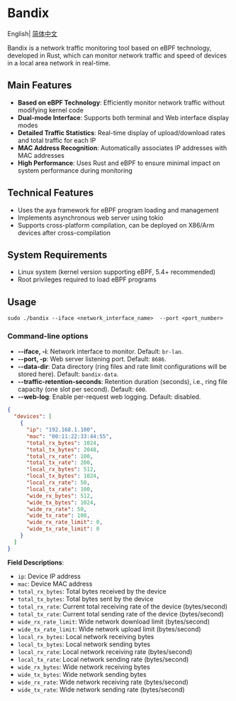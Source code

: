 # Bandix

English| [简体中文](README.zh.md)

Bandix is a network traffic monitoring tool based on eBPF technology, developed in Rust, which can monitor network traffic and speed of devices in a local area network in real-time.

## Main Features

- **Based on eBPF Technology**: Efficiently monitor network traffic without modifying kernel code
- **Dual-mode Interface**: Supports both terminal and Web interface display modes
- **Detailed Traffic Statistics**: Real-time display of upload/download rates and total traffic for each IP
- **MAC Address Recognition**: Automatically associates IP addresses with MAC addresses
- **High Performance**: Uses Rust and eBPF to ensure minimal impact on system performance during monitoring

## Technical Features

- Uses the aya framework for eBPF program loading and management
- Implements asynchronous web server using tokio
- Supports cross-platform compilation, can be deployed on X86/Arm devices after cross-compilation

## System Requirements

- Linux system (kernel version supporting eBPF, 5.4+ recommended)
- Root privileges required to load eBPF programs

## Usage

```shell
sudo ./bandix --iface <network_interface_name>  --port <port_number>
```
### Command-line options

- **--iface, -i**: Network interface to monitor. Default: `br-lan`.
- **--port, -p**: Web server listening port. Default: `8686`.
- **--data-dir**: Data directory (ring files and rate limit configurations will be stored here). Default: `bandix-data`.
- **--traffic-retention-seconds**: Retention duration (seconds), i.e., ring file capacity (one slot per second). Default: `600`.
- **--web-log**: Enable per-request web logging. Default: disabled.


```json
{
  "devices": [
    {
      "ip": "192.168.1.100",
      "mac": "00:11:22:33:44:55",
      "total_rx_bytes": 1024,
      "total_tx_bytes": 2048,
      "total_rx_rate": 100,
      "total_tx_rate": 200,
      "local_rx_bytes": 512,
      "local_tx_bytes": 1024,
      "local_rx_rate": 50,
      "local_tx_rate": 100,
      "wide_rx_bytes": 512,
      "wide_tx_bytes": 1024,
      "wide_rx_rate": 50,
      "wide_tx_rate": 100,
      "wide_rx_rate_limit": 0,
      "wide_tx_rate_limit": 0
    }
  ]
}
```

**Field Descriptions**:
- `ip`: Device IP address
- `mac`: Device MAC address
- `total_rx_bytes`: Total bytes received by the device
- `total_tx_bytes`: Total bytes sent by the device
- `total_rx_rate`: Current total receiving rate of the device (bytes/second)
- `total_tx_rate`: Current total sending rate of the device (bytes/second)
- `wide_rx_rate_limit`: Wide network download limit (bytes/second)
- `wide_tx_rate_limit`: Wide network upload limit (bytes/second)
- `local_rx_bytes`: Local network receiving bytes
- `local_tx_bytes`: Local network sending bytes
- `local_rx_rate`: Local network receiving rate (bytes/second)
- `local_tx_rate`: Local network sending rate (bytes/second)
- `wide_rx_bytes`: Wide network receiving bytes
- `wide_tx_bytes`: Wide network sending bytes
- `wide_rx_rate`: Wide network receiving rate (bytes/second)
- `wide_tx_rate`: Wide network sending rate (bytes/second) 